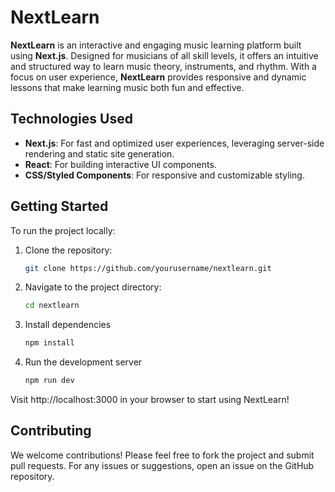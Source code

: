 # NextLearn

**NextLearn** is an interactive and engaging music learning platform built using **Next.js**. Designed for musicians of all skill levels, it offers an intuitive and structured way to learn music theory, instruments, and rhythm. With a focus on user experience, **NextLearn** provides responsive and dynamic lessons that make learning music both fun and effective.

## Technologies Used

- **Next.js**: For fast and optimized user experiences, leveraging server-side rendering and static site generation.
- **React**: For building interactive UI components.
- **CSS/Styled Components**: For responsive and customizable styling.

## Getting Started

To run the project locally:

1. Clone the repository:
   ```bash
   git clone https://github.com/yourusername/nextlearn.git

2. Navigate to the project directory:
   ```bash
   cd nextlearn

3. Install dependencies
   ```bash
   npm install

4. Run the development server
   ```bash
   npm run dev

Visit http://localhost:3000 in your browser to start using NextLearn!

## Contributing

We welcome contributions! Please feel free to fork the project and submit pull requests. For any issues or suggestions, open an issue on the GitHub repository.


